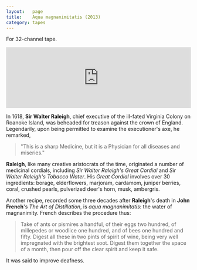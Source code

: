 ```yaml
---
layout:   page
title:    Aqua magnanimitatis (2013)
category: tapes
---
```


For 32-channel tape.

<p><iframe width="100%" height="166" scrolling="no" frameborder="no" src="https://w.soundcloud.com/player/?url=http%3A%2F%2Fapi.soundcloud.com%2Ftracks%2F93170225&amp;color=ff6600&amp;auto_play=false&amp;show_artwork=false"></iframe></p>

In 1618, **Sir Walter Raleigh**, chief executive of the ill-fated Virginia Colony
on Roanoke Island, was beheaded for treason against the crown of England.
Legendarily, upon being permitted to examine the executioner's axe, he
remarked,

> "This is a sharp Medicine, but it is a Physician for all diseases and
> miseries."

**Raleigh**, like many creative aristocrats of the time, originated a number of
medicinal cordials, including *Sir Walter Raleigh's Great Cordial* and *Sir
Walter Raleigh's Tobacco Water*.  His *Great Cordial* involves over 30
ingredients: borage, elderflowers, marjoram, cardamom, juniper berries, coral,
crushed pearls, pulverized deer's horn, musk,  ambergris.

Another recipe, recorded some three decades after **Raleigh**'s death in **John
French**'s *The Art of Distillation*, is *aqua magnanimitatis*: the water of
magnanimity.  French describes the procedure thus:

> Take of ants or pismires a handful, of their eggs two hundred, of millepedes
> or woodlice one hundred, and of bees one hundred and fifty. Digest all these
> in two pints of spirit of wine, being very well impregnated with the
> brightest soot. Digest them together the space of a month, then pour off the
> clear spirit and keep it safe.

It was said to improve deafness.